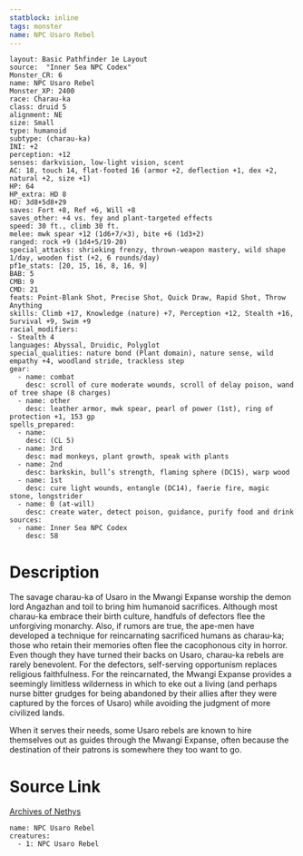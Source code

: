 ```yaml
---
statblock: inline
tags: monster
name: NPC Usaro Rebel
---
```

```statblock
layout: Basic Pathfinder 1e Layout
source:  "Inner Sea NPC Codex"
Monster_CR: 6
name: NPC Usaro Rebel
Monster_XP: 2400
race: Charau-ka
class: druid 5
alignment: NE
size: Small
type: humanoid
subtype: (charau-ka)
INI: +2
perception: +12
senses: darkvision, low-light vision, scent
AC: 18, touch 14, flat-footed 16 (armor +2, deflection +1, dex +2, natural +2, size +1)
HP: 64
HP_extra: HD 8
HD: 3d8+5d8+29
saves: Fort +8, Ref +6, Will +8
saves_other: +4 vs. fey and plant-targeted effects
speed: 30 ft., climb 30 ft.
melee: mwk spear +12 (1d6+7/×3), bite +6 (1d3+2)
ranged: rock +9 (1d4+5/19-20)
special_attacks: shrieking frenzy, thrown-weapon mastery, wild shape 1/day, wooden fist (+2, 6 rounds/day)
pf1e_stats: [20, 15, 16, 8, 16, 9]
BAB: 5
CMB: 9
CMD: 21
feats: Point-Blank Shot, Precise Shot, Quick Draw, Rapid Shot, Throw Anything
skills: Climb +17, Knowledge (nature) +7, Perception +12, Stealth +16, Survival +9, Swim +9
racial_modifiers:
- Stealth 4
languages: Abyssal, Druidic, Polyglot
special_qualities: nature bond (Plant domain), nature sense, wild empathy +4, woodland stride, trackless step
gear:
  - name: combat
    desc: scroll of cure moderate wounds, scroll of delay poison, wand of tree shape (8 charges)
  - name: other
    desc: leather armor, mwk spear, pearl of power (1st), ring of protection +1, 153 gp
spells_prepared:
  - name:
    desc: (CL 5)
  - name: 3rd
    desc: mad monkeys, plant growth, speak with plants
  - name: 2nd
    desc: barkskin, bull’s strength, flaming sphere (DC15), warp wood
  - name: 1st
    desc: cure light wounds, entangle (DC14), faerie fire, magic stone, longstrider
  - name: 0 (at-will)
    desc: create water, detect poison, guidance, purify food and drink
sources:
  - name: Inner Sea NPC Codex
    desc: 58
```
# Description
The savage charau-ka of Usaro in the Mwangi Expanse worship the demon lord Angazhan and toil to bring him humanoid sacrifices. Although most charau-ka embrace their birth culture, handfuls of defectors flee the unforgiving monarchy. Also, if rumors are true, the ape-men have developed a technique for reincarnating sacrificed humans as charau-ka; those who retain their memories often flee the cacophonous city in horror. Even though they have turned their backs on Usaro, charau-ka rebels are rarely benevolent. For the defectors, self-serving opportunism replaces religious faithfulness. For the reincarnated, the Mwangi Expanse provides a seemingly limitless wilderness in which to eke out a living (and perhaps nurse bitter grudges for being abandoned by their allies after they were captured by the forces of Usaro) while avoiding the judgment of more civilized lands.

When it serves their needs, some Usaro rebels are known to hire themselves out as guides through the Mwangi Expanse, often because the destination of their patrons is somewhere they too want to go.
# Source Link
[Archives of Nethys](https://aonprd.com/NPCDisplay.aspx?ItemName=Usaro%20Rebel)
```encounter-table
name: NPC Usaro Rebel
creatures:
  - 1: NPC Usaro Rebel
```
